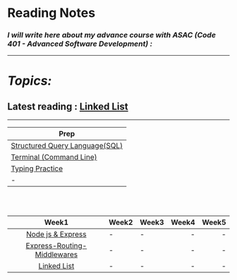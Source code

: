 # Reading Notes
### *I will write here about my advance course with ASAC (Code 401 - Advanced Software Development) :*


---
# *Topics:*
## Latest reading : [Linked List](./Linked-Lists.md)

---

|Prep|
|----------|
|[Structured Query Language(SQL)](./Prep/SQL.md)|
|[Terminal (Command Line)](./Prep/Terminal.md)|
|[Typing Practice](./Prep/TypingPractice.md)|
|-|

<br />
<br />

|Week1|Week2|Week3|Week4|Week5|
|:-------------:|:---------|:-------------|----:|----:|
|[Node js & Express](./Express.md)|-|-|-|-|
|[Express-Routing-Middlewares](./Express-Routing-Middlewares.md)|-|-|-|-|
|[Linked List](./Linked-Lists.md)|-|-|-|-|
